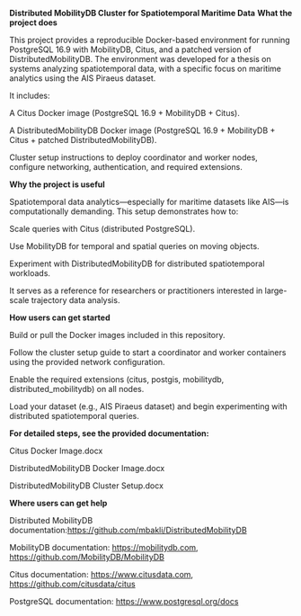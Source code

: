 **Distributed MobilityDB Cluster for Spatiotemporal Maritime Data**
**What the project does**

This project provides a reproducible Docker-based environment for running PostgreSQL 16.9 with MobilityDB, Citus, and a patched version of DistributedMobilityDB. The environment was developed for a thesis on systems analyzing spatiotemporal data, with a specific focus on maritime analytics using the AIS Piraeus dataset.

It includes:

A Citus Docker image (PostgreSQL 16.9 + MobilityDB + Citus).

A DistributedMobilityDB Docker image (PostgreSQL 16.9 + MobilityDB + Citus + patched DistributedMobilityDB).

Cluster setup instructions to deploy coordinator and worker nodes, configure networking, authentication, and required extensions.

**Why the project is useful**

Spatiotemporal data analytics—especially for maritime datasets like AIS—is computationally demanding. This setup demonstrates how to:

Scale queries with Citus (distributed PostgreSQL).

Use MobilityDB for temporal and spatial queries on moving objects.

Experiment with DistributedMobilityDB for distributed spatiotemporal workloads.

It serves as a reference for researchers or practitioners interested in large-scale trajectory data analysis.

**How users can get started**

Build or pull the Docker images included in this repository.

Follow the cluster setup guide to start a coordinator and worker containers using the provided network configuration.

Enable the required extensions (citus, postgis, mobilitydb, distributed_mobilitydb) on all nodes.

Load your dataset (e.g., AIS Piraeus dataset) and begin experimenting with distributed spatiotemporal queries.

**For detailed steps, see the provided documentation:**

Citus Docker Image.docx  

DistributedMobilityDB Docker Image.docx  

DistributedMobilityDB Cluster Setup.docx 

**Where users can get help**

Distributed MobilityDB documentation:https://github.com/mbakli/DistributedMobilityDB

MobilityDB documentation: https://mobilitydb.com, https://github.com/MobilityDB/MobilityDB

Citus documentation: https://www.citusdata.com, https://github.com/citusdata/citus

PostgreSQL documentation: https://www.postgresql.org/docs

